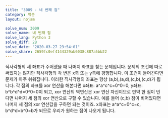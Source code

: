 ```yaml
---
title: "3009 - 네 번째 점"
category: 백준
layout: nojam

solve_num: 3009
solve_name: 네 번째 점
solve_lang: Python 3
solve_diff: 28
solve_date: "2020-03-27 23:54:01"
solve_share: 2659fc0ef4144329ab6038c887a5bb22
---
```


직사각형의 세 좌표가 주어졌을 때 나머지 좌표를 찾는 문제입니다. 문제의 조건에 따로 써있지는 않지만 직사각형의 각 변은 x축 또는 y축에 평행합니다. 이 조건이 들어간다면 문제가 아주 쉬워집니다. 이러한 직사각형의 좌표는 항상 (a,b),(a,d),(c,b),(c,d)가 됩니다. 각 점의 좌표를 xor 연산을 해본다면 x좌표: a^a^c^c=0^0=0, y좌표: b^b^d^d=0^0=0이 되고, xor 연산의 역연산은 xor 연산 자신이므로 만약 한 점이 빈다면 나머지 세 점의 xor 연산으로 구할 수 있습니다. 예를 들어 (c,b) 점이 비어있다면 나머지 세 점의 xor 연산값을 구하면 되는 것이죠. x좌표는 a^a^c=0^c=c, b^d^d=b^0=b가 되므로 우리가 원하는 점이 나오게 됩니다.
